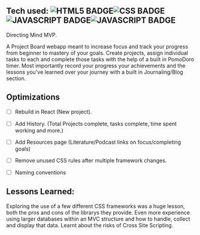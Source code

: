 ## Tech used: ![HTML5 BADGE](https://img.shields.io/static/v1?label=|&message=HTML5&color=23555f&style=plastic&logo=html5)![CSS BADGE](https://img.shields.io/static/v1?label=|&message=CSS3&color=285f65&style=plastic&logo=css3)![JAVASCRIPT BADGE](https://img.shields.io/static/v1?label=|&message=JAVASCRIPT&color=3c7f5d&style=plastic&logo=javascript)![JAVASCRIPT BADGE](https://img.shields.io/static/v1?label=|&message=EJS&color=3c7f5d&style=plastic&logo=ejs)


Directing Mind MVP.

A Project Board webapp meant to increase focus and track your progress from beginner to mastery of your goals.
Create projects, assign individual tasks to each and complete those tasks with the help of a built in PomoDoro timer.
Most importantly record your progress your achievements and the lessons you've learned over your journey with a built in Journaling/Blog section.

## Optimizations
- [ ] Rebuild in React (New project).
- [ ] Add History. (Total Projects complete, tasks complete, time spent working and more.)
- [ ] Add Resources page (Literature/Podcast links on focus/completing goals)
- [ ] Remove unused CSS rules after multiple framework changes.
- [ ] Naming conventions


## Lessons Learned:

Exploring the use of a few different CSS frameworks was a huge lesson, both the pros and cons of the librarys they provide. 
Even more experience using larger databases within an MVC structure and how to handle, collect and display that data. 
Learnt about the risks of Cross Site Scripting.

